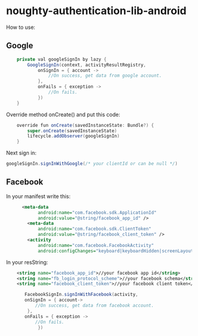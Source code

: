 # noughty-authentication-lib-android

How to use:</br>
## Google
```java
    private val googleSignIn by lazy {
        GoogleSignIn(context, activityResultRegistry,
            onSignIn = { account ->
                //On success, get data from google account.
            },
            onFails = { exception ->
                //On fails.
            })
    }
```

Override method onCreate() and put this code:

```java
    override fun onCreate(savedInstanceState: Bundle?) {
        super.onCreate(savedInstanceState)
        lifecycle.addObserver(googleSignIn)
    }
```

Next sign in:</br>
```java
googleSignIn.signInWithGoogle(/* your clientId or can be null */)
```

## Facebook
In your manifest write this:</br>
```xml
      <meta-data
            android:name="com.facebook.sdk.ApplicationId"
            android:value="@string/facebook_app_id" />
        <meta-data
            android:name="com.facebook.sdk.ClientToken"
            android:value="@string/facebook_client_token" />
        <activity
            android:name="com.facebook.FacebookActivity"
            android:configChanges="keyboard|keyboardHidden|screenLayout|screenSize|orientation" />
```

In your resString:</br>
```xml
    <string name="facebook_app_id">//your facebook app id</string>
    <string name="fb_login_protocol_scheme">//your facebook schema</string>
    <string name="facebook_client_token">//your facebook client token</string>
```
```java
       FacebookSignIn.signInWithFacebook(activity, 
       onSignIn = { account->
           //On success, get data from facebook account.
        },
       onFails = { exception ->
           //On fails.
            })
```
</li>
